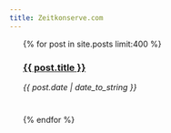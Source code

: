 ```yaml
---
title: Zeitkonserve.com
---
```


<ul class="posts t">
{% for post in site.posts  limit:400 %}
<div class="post" style="margin-bottom:40px">
    <a href="{{ BASE_PATH }}{{ post.url }}"><h3>{{ post.title }}<br /></h3></a>
	<i>{{ post.date | date_to_string }}<br /></i>
</div>
{% endfor %}
</ul>
